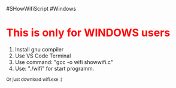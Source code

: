 #SHowWifiScript #Windows
<h1 style="color:red">This is only for <b>WINDOWS</b> users</h1>

<ol>
  <li>Install gnu compiler</li>
  <li>Use VS Code Terminal</li>
  <li>Use command: "gcc -o wifi showwifi.c"</li>
  <li>Use: "./wifi" for start programm.</li>
</ol>


<sup>Or just download wifi.exe :)</sup>
